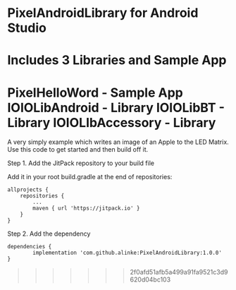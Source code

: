 
PixelAndroidLibrary for Android Studio
==========

Includes 3 Libraries and Sample App
=======
PixelHelloWord - Sample App
IOIOLibAndroid - Library
IOIOLibBT - Library
IOIOLIbAccessory - Library
==============

A very simply example which writes an image of an Apple to the LED Matrix. Use this code to get started and then build off it.

Step 1. Add the JitPack repository to your build file

Add it in your root build.gradle at the end of repositories:

	allprojects {
		repositories {
			...
			maven { url 'https://jitpack.io' }
		}
	}

  Step 2. Add the dependency

	dependencies {
	        implementation 'com.github.alinke:PixelAndroidLibrary:1.0.0'
	}
>>>>>>> 2f0afd51afb5a499a91fa9521c3d9620d04bc103
